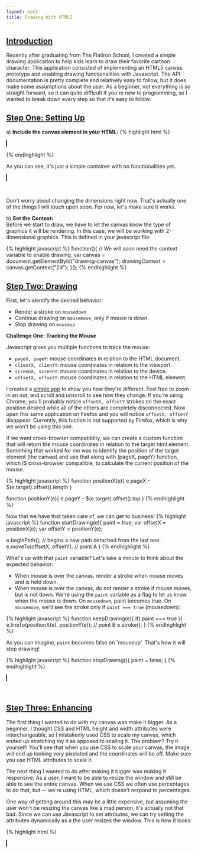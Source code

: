```yaml
---
layout: post
title: Drawing With HTML5
---
```


Introduction
----
Recently after graduating from The Flatiron School, I created a simple drawing application to help kids learn to draw their favorite cartoon character.  This application consisted of implementing an HTML5 canvas prototype and enabling drawing functionalities with Javascript.  The API documentation is pretty complete and relatively easy to follow, but it does make some assumptions about the user.  As a beginner, not everything is so straight forward, so it can quite difficult if you're new to programming, so I wanted to break down every step so that it's easy to follow.

Step One: Setting Up 
----
a) __Include the canvas element in your HTML:__
{% highlight html %}
<!--the canvas element is simply a container
for rendering graphics
Note: it has a transparent border, so giving it
a colored border may be a good idea for this 
exercise. -->

<style>
  canvas {
    border: 1px solid black;
  }
</style>

<canvas id="drawing-canvas"></canvas>
<!-- it's important to give it an id since it is what
we will be using later on as an identifier.<br> -->
{% endhighlight %}

As you can see, it's just a simple container with no functionalities yet.

<style>

  canvas {
    border: 1px solid black;
  }
</style>

<canvas id="drawing-canvas"></canvas>

</br>

Don't worry about changing the dimensions right now.  That's actually one of the things I will touch upon soon.  For now, let's make sure it works. </br>

b) <strong>Set the Context:</strong>
</br>
Before we start to draw, we have to let the canvas know the type of graphics it will be rendering.  In this case, we will be working with 2-dimensional graphics.  This is defined in your javascript file:

{% highlight javascript %}
function(){
  // We will soon need the context variable to enable drawing.
  var canvas = document.getElementById("drawing-canvas");
  drawingContext = canvas.getContext("2d"); 
}();
{% endhighlight %}

<h2>Step Two: Drawing</h2>

First, let's identify the desired behavior:

- Render a stroke on <code class='inline-code'>mousedown</code>
- Continue drawing on <code class='inline-code'>mousemove</code>, only if mouse is down.
- Stop drawing on <code class='inline-code'>mouseup</code>

__Challenge One: Tracking the Mouse__

Javascript gives you multiple functions to track the mouse:

  - <code class='inline-code'>pageX, pageY</code>: mouse coordinates in relation to the HTML document. 
  - <code class='inline-code'>clientX, clientY</code>: mouse coordinates in relation to the viewport.
  - <code class='inline-code'>screenX, screenY</code>: mouse coordinates in relation to the device.
  - <code class='inline-code'>offsetX, offsetY</code>: mouse coordinates in relation to the HTML element. 

I created a [simple app](https://github.com/jmsardina/html5-canvas-demo) to show you how they're different.  Feel free to zoom in an out, and scroll and unscroll to see how they change.  If you're using Chrome, you'll probably notice  <code class='inline-code'>offsetX, offsetY</code> strokes on the exact position desired while all of the others are completely disconnected.  Now open this same application on Firefox and you will notice <code class='inline-code'>offsetX, offsetY</code> disappear.  Currently, this fuction is not supported by Firefox, which is why we won't be using this one.

If we want cross-browser compatiblity, we can create a custom function that will return the mouse coordinates in relation to the target html element.  Something that worked for me was to identify the position of the target element (the canvas) and use that along with (pageX, pageY) function, which IS cross-browser compatible, to calculate the current position of the mouse. 

{% highlight javascript %}
function positionX(e){
  e.pageX - $(e.target).offset().length 
}

function positionY(e){
  e.pageY - $(e.target).offset().top
}
{% endhighlight %}

Now that we have that taken care of, we can get to business!
{% highlight javascript %}
function startDrawing(e){
  paint = true;
  var offsetX = positionX(e);
  var offsetY = positionY(e);

  e.beginPath(); // begins a new path detached from the last one.
  e.moveTo(offsetX, offsetY); // point A
}
{% endhighlight %}

What's up with that <code class='inline-code'>paint</code> variable? Let's take a minute to think about the expected behavior:
* When mouse is over the canvas, render a stroke when mouse moves and is held down.
* When mouse is over the canvas, do not render a stroke if mouse moves, but is not down.
We're using the <code class='inline-code'>paint</code> variable as a flag to let us know when the mouse is down.  On <code class='inline-code'>mousedown</code>, paint becomes true.  On <code class='inline-code'>mousemove</code>, we'll see the stroke only if <code class='inline-code'>paint === true</code> (mousedown):

{% highlight javascript %}
function keepDrawing(e){
  if( paint === true ){
    e.lineTo(positionX(e), positionY(e)); // point B
    e.stroke();
}
{% endhighlight %}

As you can imagine, <code class='inline-code'>paint</code> becomes false on 'mouseup'. That's how it will stop drawing!

{% highlight javascript %}
function stopDrawing(){
  paint = false;
}
{% endhighlight %}

<style>
  canvas {
    border: 1px solid black;
  }
</style>

<canvas id="demo-canvas"></canvas>

<script>
	(function(){
		var canvas = document.getElementById('demo-canvas');
		var context = canvas.getContext('2d');
		var paint = false;

		canvas.addEventListener('mousedown', startDrawing);
		canvas.addEventListener('mousemove', keepDrawing);
		canvas.addEventListener('mouseup', stopDrawing);

		function startDrawing(e){
		  paint = true;
	  	offsetX = e.pageX - canvas.offsetLeft;
	  	offsetY = e.pageY - canvas.offsetTop;

		  context.beginPath(); // begins a new path detached from the last one.
		  context.moveTo(offsetX, offsetY); // point A
		}

		function keepDrawing(e){
		  if( paint === true ){
	  	  offsetX = e.pageX - canvas.offsetLeft;
		  	offsetY = e.pageY - canvas.offsetTop;
		    
		    context.lineTo(offsetX, offsetY); // point B
		    context.stroke();
			}
		}

		function stopDrawing(){
		  paint = false;
		}
	})();
</script>

<br>

<h2>Step Three: Enhancing</h2>

The first thing I wanted to do with my canvas was make it bigger.  As a beginner, I thought CSS and HTML height and width attributes were interchangeable, so I mistakenly used CSS to scale my canvas, which ended up stretching my it as opposed to scaling it.  The problem? Try it yourself!  You'll see that when you use CSS to scale your canvas, the image will end up looking very pixelated and the coordinates will be off.  Make sure you use HTML attributes to scale it. 

The next thing I wanted to do after making it bigger was making it responsive.  As a user, I want to be able to resize the window and still be able to see the entire canvas.  When we use CSS we often use percentages to do that, but -- we're using HTML, which doesn't respond to percentages.

One way of getting around this may be a little expensive, but assuming the user won't be resizing the canvas like a mad person, it's actually not that bad. Since we can use Javascript to set attributes, we can try setting the attributes dynamically as a the user resizes the window.  This is how it looks:

{% highlight html %}
<div class="canvas-container">
  <canvas id="demo-canvas"></canvas>
</div>
{% endhighlight %}

{% highlight css %}
.canvas-container {
  height: 80%;
  width:  80%;
} 
{% endhighlight %}

{% highlight javascript %}
$(window).on('resize', resizeCanvas);

function resizeCanvas(){
  $('#drawing-canvas').attr('height', $('.canvas-container').height());
  $('#drawing-canvas').attr('width', $('.canvas-container').width());
}
{% endhighlight %}

Try resizing the window now.  Notice how the canvas resizes as well.  Here I'm only resetting the width of the canvas.
<style>
  canvas {
    border: 1px solid black;
  }

  .canvas-container {
	  height: 80%;
	  width:  80%;
	} 
</style>

<div id="canvas-container">
	<canvas id="scale-canvas"></canvas>
</div>

<script>
	(function(){
		var canvas = document.getElementById('scale-canvas');
		var context = canvas.getContext('2d');
		var paint = false;

		canvas.addEventListener('mousedown', startDrawing);
		canvas.addEventListener('mousemove', keepDrawing);
		canvas.addEventListener('mouseup', stopDrawing);
		window.addEventListener('resize', resizeCanvas);

		function startDrawing(e){
		  paint = true;
	  	offsetX = e.pageX - canvas.offsetLeft;
	  	offsetY = e.pageY - canvas.offsetTop;

		  context.beginPath(); // begins a new path detached from the last one.
		  context.moveTo(offsetX, offsetY); // point A
		}

		function keepDrawing(e){
		  if( paint === true ){
	  	  offsetX = e.pageX - canvas.offsetLeft;
		  	offsetY = e.pageY - canvas.offsetTop;
		    
		    context.lineTo(offsetX, offsetY); // point B
		    context.stroke();
			}
		}

		function stopDrawing(){
		  paint = false;
		}

		function resizeCanvas(){
			var container = document.getElementById('canvas-container');
		  canvas.setAttribute('width', container.offsetWidth);
		}
	})();
</script>

<style>
  h2 {
  	text-decoration: underline;
  }
</style>
